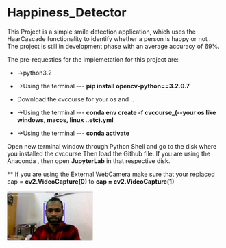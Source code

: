 # Happiness_Detector


This Project is a simple smile detection application, which uses the HaarCascade functionality to 
identify whether a person is happy or not .
The project is still in development phase with an average accuracy of 69%.


The pre-requesties for the implemetation for this project are:
- ->python3.2
- ->Using the terminal ---  **pip install opencv-python==3.2.0.7**

- Download the cvcourse for your os and ..

- ->Using the terminal --- **conda env create -f cvcourse_(--your os like windows, macos, linux ..etc).yml**
- ->Using the terminal --- **conda activate** 

Open new terminal window through Python Shell and go to the disk where you installed the cvcourse 
Then load the Github file.
If you are using the Anaconda , then open **JupyterLab** in that respective disk.



** If you are using the External WebCamera make sure that your 
replaced cap = **cv2.VideoCapture(0)** to **cap = cv2.VideoCapture(1)**


<img src="happy.png" alt="Happy" width="200" />
